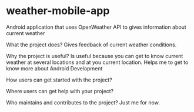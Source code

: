 # weather-mobile-app
  Android application that uses OpenWeather API to gives information about current weather


What the project does?
  Gives feedback of current weather conditions.

Why the project is useful?
  Is useful because you can get to know current weather at several locations and at you current location.
  Helps me to get to know more about Android Development

How users can get started with the project?

Where users can get help with your project?

Who maintains and contributes to the project?
  Just me for now.
